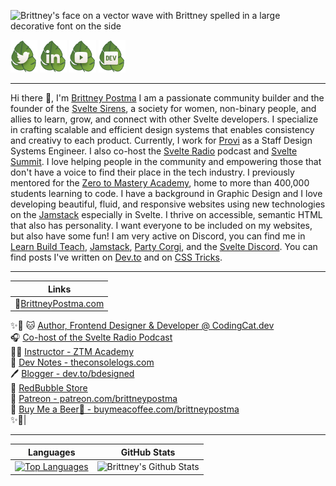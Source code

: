 
![Brittney's face on a vector wave with Brittney spelled in a large decorative font on the side](https://pbs.twimg.com/profile_banners/36686876/1659795206/1500x500)


[![Brittney Postma | Twitter](./img/twitter.png)](https://twitter.com/brittneypostma)
[![Brittney Postma | LinkedIn](./img/linkedin.png)](https://www.linkedin.com/in/brittney-postma-868928178/)
[![Brittney Postma | YouTube](./img/youtube.png)](https://www.youtube.com/@CodingCatDev)
[![Brittney Postma | Dev.to](./img/dev.png)](https://dev.to/brittneypostma)
<br/>

<hr/>


Hi there 👋, I'm [Brittney Postma](https://brittneypostma.com) I am a passionate community builder and the founder of the [Svelte Sirens](https://sveltesirens.dev), a society for women, non-binary people, and allies to learn, grow, and connect with other Svelte developers. I specialize in crafting scalable and efficient design systems that enables consistency and creativy to each product. Currently, I work for [Provi](https://www.provi.com/careers) as a Staff Design Systems Engineer. I also co-host the [Svelte Radio](https://www.svelteradio.com/) podcast and [Svelte Summit](https://www.sveltesummit.com/). I love helping people in the community and empowering those that don't have a voice to find their place in the tech industry. I previously mentored for the [Zero to Mastery Academy](https://academy.zerotomastery.io/?affcode=441520_gjue7n-1), home to more than 400,000 students learning to code. I have a background in Graphic Design and I love developing beautiful, fluid, and responsive websites using new technologies on the [Jamstack](https://jamstack.org/) especially in Svelte. I thrive on accessible, semantic HTML that also has personality. I want everyone to be included on my websites, but also have some fun! I am very active on Discord, you can find me in [Learn Build Teach](https://learnbuildteach.com/community), [Jamstack](https://jamstack.org/discord), [Party Corgi](https://discord.gg/partycorgi), and the [Svelte Discord](https://svelte.dev/chat). You can find posts I've written on [Dev.to](https://dev.to/bdesigned) and on [CSS Tricks](https://css-tricks.com/author/brittneypostma/).
<br/>

<hr/>

|Links| 
|--|
|🌊[BrittneyPostma.com](https://www.brittneypostma.com)<br/>
✨🌈
🐱 [Author, Frontend Designer & Developer @ CodingCat.dev](https://codingcat.dev/)<br/>
🎧 [Co-host of the Svelte Radio Podcast](https://www.svelteradio.com/)<br/>
👩‍🏫 [Instructor - ZTM Academy](https://academy.zerotomastery.io/?affcode=441520_gjue7n-1)<br/>
📰 [Dev Notes - theconsolelogs.com](https://theconsolelogs.com)<br/>
🖊 [Blogger - dev.to/bdesigned](https://dev.to/bdesigned)<br/>
🎈 [RedBubble Store](https://www.redbubble.com/people/bDesigned/shop?asc=u)<br/>
🎉 [Patreon - patreon.com/brittneypostma](https://patreon.com/brittneypostma)<br/>
🙌 [Buy Me a Beer🍻 - buymeacoffee.com/brittneypostma](https://www.buymeacoffee.com/brittneypostma)<br/>
✨🌈|


<hr/>


| Languages | GitHub Stats |
|--|--|
| [![Top Languages](https://github-readme-stats.vercel.app/api/top-langs/?username=brittneypostma)](https://github.com/brittneypostma) | ![Brittney's Github Stats](https://github-readme-stats.vercel.app/api?username=brittneypostma&count_private=true&show_icons=true) |

